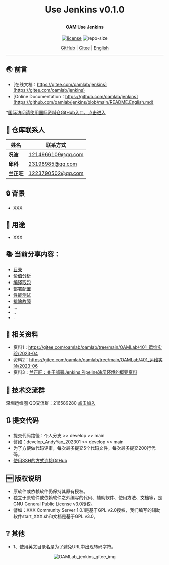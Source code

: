 
<h1 align="center" style="margin: 30px 0 30px; font-weight: bold;">Use Jenkins v0.1.0</h1>
<h4 align="center">OAM Use Jenkins</h4>
<p align="center">
  <a href="./LICENSE"><img alt="license" src="https://img.shields.io/github/license/oamlab/jenkins" /></a>
  <img alt="repo-size" src="https://img.shields.io/github/repo-size/oamlab/jenkins" />
</p>

<p align="center">
   <a href="https://github.com/oamlab/jenkins">GitHub</a> | 
   <a href="https://gitee.com/oamlab/jenkins">Gitee</a> | 
   <a href="./README.English.md">English</a>
</p>

<p align="center"></p>

---

## 🌏 前言
- [在线文档：https://gitee.com/oamlab/jenkins](https://gitee.com/oamlab/jenkins)
- [Online Documentation：https://github.com/oamlab/jenkins](https://github.com/oamlab/jenkins/blob/main/README.English.md)

*[国际访问请使用国际资料仓GitHub入口，点击进入](https://github.com/oamlab/jenkins)

## 🔋 仓库联系人
| 姓名     | 联系方式              |
|--------|-------------------|
| **况波** | 1214966109@qq.com |
| **邱科** | 23198985@qq.com   |
| **兰正旺** | 1223790502@qq.com   |

## 🔒 背景
- XXX

## 🔑 用途
- XXX

## 📚 当前分享内容：

- [目录](./jenkins)
- [价值分析](./jenkins/3011_Value_Analysis)
- [编译取包](./jenkins/3021_Compile_or_Package)
- [部署配置](./jenkins/3061_Deploy_Config)
- [性能测试](./jenkins/3121_Performance_Testing)
- [排除故障](./jenkins/3161_Troubleshoot)
- ...
- ..
- .

## 📃 相关资料
- 资料1：https://gitee.com/oamlab/oamlab/tree/main/OAMLab/401_运维实验/2023-04
- 资料2：https://gitee.com/oamlab/oamlab/tree/main/OAMLab/401_运维实验/2023-06
- 资料3：[兰正旺：关于部署Jenkins Pipeline演示环境的概要资料](./jenkins/3181_Others/Jenkins_Pipeline_20250731_2201.md)

## 📶 技术交流群
深圳运维圈 QQ交流群：216589280 [点击加入](https://jq.qq.com/?_wv=1027&k=tdDtDoUp)

## 🔃 提交代码
- 提交代码路径：个人分支 >> develop >> main
- 譬如：develop_AndyYao_202301 >> develop >> main
- 为了方便做代码评审，每次最多提交5个代码文件，每次最多提交200行代码。
- [使用SSH的方式连接GitHub](https://github.com/oamlab/oamlab/blob/main/OAMLab/171_%E8%BF%90%E7%BB%B4%E5%B7%A5%E5%85%B7/301_%E5%BC%80%E5%8F%91%E5%B7%A5%E5%85%B7/211_GitHub_SSH_Key.md)

## 🆓 版权说明
- 原软件或依赖软件仍保持其原有授权。
- 独立于原软件或依赖软件之外编写的代码、辅助软件、使用方法、文档等，是GNU General Public License v3.0授权。
- 譬如：XXX Community Server 1.0.1是基于GPL v2.0授权，我们编写的辅助软件start_XXX.sh和文档是基于GPL v3.0。

## ❔ 其他
- 1、使用英文目录名是为了避免URL中出现转码字符。

<p align="center">
	<img alt="OAMLab_jenkins_gitee_img" src="https://www.wegoodgoodstudydaydayup.com/jenkins_gitee.webp?v=1">
</p>